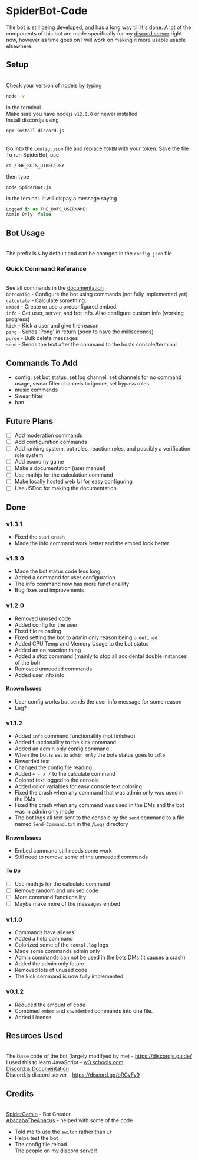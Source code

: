 # SpiderBot-Code
The bot is still being developed, and has a long way till It's done. A lot of the components of this bot are made specifically for my [discord server](https://discord.gg/gRMbZyU) right now, however as time goes on I will work on making it more usable usable elsewhere.

[comment]: <> (Invite the bot to your server)

## Setup
<br>Check your version of nodejs by typing 
```bash
node -v
``` 
in the terminal
<br>Make sure you have nodejs `v12.0.0` or newer installed
<br>Install discordjs using 
```bash
npm install discord.js
```
<br>Go into the `config.json` file and replace `TOKEN` with your token. Save the file
<br>To run SpiderBot, use 
```shell
cd /THE_BOTS_DIRECTORY
```
then type
```shell
node SpiderBot.js
```
in the teminal. It will dispay a message saying 
```javascript
Logged in as THE_BOTS_USERNAME!
Admin Only: false
```

## Bot Usage
<br>The prefix is `&` by default and can be changed in the `config.json` file

### Quick Command Referance
<br>See all commands in the <a href="https://spidergamin.github.io/SpiderBot-Code">documentation</a>
<br>`botconfig` - Configure the bot using commands (not fully implemented yet)
<br>`calculate` - Calculate something.
<br>`embed` - Create or use a preconfigured embed.
<br>`info` - Get user, server, and bot info. Also configure custom info (working progress)
<br>`kick` - Kick a user and give the reason
<br>`ping` - Sends 'Pong' in return (soon to have the milliseconds)
<br>`purge` - Bulk delete messages
<br>`send` - Sends the text after the command to the hosts console/terminal

## Commands To Add
* config: set bot status, set log channel, set channels for no command usage, swear filter channels to ignore, set bypass roles
* music commands
* Swear filter 
* ban

## Future Plans
* [ ] Add moderation commands
* [ ] Add configuration commands
* [ ] Add ranking system, out roles, reaction roles, and possibly a verification role system
* [ ] Add economy game
* [ ] Make a documentation (user manuel)
* [ ] Use mathjs for the calculation command
* [ ] Make locally hosted web UI for easy configuring
* [ ] Use JSDoc for making the documentation

## Done 
### v1.3.1
* Fixed the start crash
* Made the info command work better and the embed look better

### v1.3.0
* Made the bot status code less long
* Added a command for user configuration
* The info command now has more functionallity
* Bug fixes and improvements

### v1.2.0
* Removed unused code
* Added config for the user
* Fixed file reloading
* Fixed setting the bot to admin only reason being `undefined`
* Added CPU Temp and Memory Usage to the bot status
* Added an on reaction thing
* Added a stop command (mainly to stop all accidental double instances of the bot)
* Removed unneeded commands
* Added user info info

#### Known Issues
* User config works but sends the user info message for some reason
* Lag?

### v1.1.2
* Added `info` command functionallity (not finished)
* Added functionallity to the kick command
* Added an admin only config command
* When the bot is set to `admin only` the bots status goes to `idle`
* Reworded text
* Changed the config file reading
* Added `+ - x /` to the calculate command
* Colored text logged to the console
* Added color variables for easy console text coloring
* Fixed the crash when any command that was admin only was used in the DMs
* Fixed the crash when any command was used in the DMs and the bot was in admin only mode
* The bot logs all text sent to the console by the `send` command to a file named `Send-Command.txt` in the `/Logs` directory
#### Known Issues
* Embed command still needs some work
* Still need to remove some of the unneeded commands

#### To Do
* [ ] Use math.js for the calculate command
* [ ] Remove random and unused code
* [ ] More command functionallity
* [ ] Maybe make more of the messages embed
### v1.1.0
* Commands have alieses
* Added a help command
* Colorized some of the `consol.log` logs
* Made some commands admin only
* Admin commands can not be used in the bots DMs (it causes a crash)
* Added the admin only feture
* Removed lots of unused code
* The kick command is now fully implemented
### v0.1.2
* Reduced the amount of code
* Combined `embed` and `savedembed` commands into one file.
* Added License

## Resurces Used
<br>The base code of the bot (largely modifyed by me) - https://discordjs.guide/
<br>I used this to learn JavaScript - [w3.schools.com](w3.schools.com)
<br>[Discord.js Documentation](https://discord.js.org/?source=post_page---------------------------#/docs/main/stable/general/welcome)
<br>Discord.js discord server - https://discord.gg/bRCvFy9

## Credits
<br>[SpiderGamin](https://github.com/SpiderGamin) - Bot Creator
<br>[AbacabaTheAbacus](https://github.com/AbacabaTheAbacus) - helped with some of the code 
- Told me to use the `switch` rather than `if`
- Helps test the bot
- The config file reload
<br>The people on my discord server!